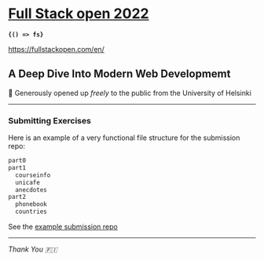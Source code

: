 # [Full Stack open 2022](https://fullstackopen.com/en/)

**`{() => fs}`**

<https://fullstackopen.com/en/>

## A Deep Dive Into Modern Web Developmemt

:pray: Generously opened up *freely* to the public from the University of Helsinki

----

### Submitting Exercises

Here is an example of a very functional file structure for the submission repo:

```txt
part0
part1
  courseinfo
  unicafe
  anecdotes
part2
  phonebook
  countries
```

See the [example submission repo](https://github.com/fullstack-hy2020/example-submission-repository)

----

*Thank You :finland:*
